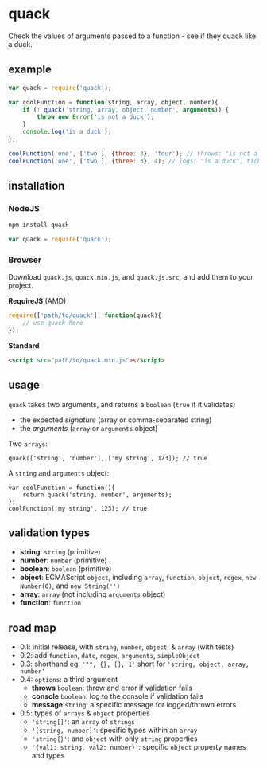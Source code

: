 # quack

Check the values of arguments passed to a function - see if they quack like a duck.


## example

```javascript
var quack = require('quack');

var coolFunction = function(string, array, object, number){
    if (! quack('string, array, object, number', arguments)) {
        throw new Error('is not a duck');
    }
    console.log('is a duck');
};

coolFunction('one', ['two'], {three: 3}, 'four'); // throws: "is not a duck", last arg is wrong
coolFunction('one', ['two'], {three: 3}, 4); // logs: "is a duck", tick
```


## installation

### NodeJS

```bash
npm install quack
```

```javascript
var quack = require('quack');
```


### Browser

Download `quack.js`, `quack.min.js`, and `quack.js.src`, and add them to your project.


**RequireJS** (AMD)

```javascript
require(['path/to/quack'], function(quack){
    // use quack here
});
```

**Standard**

```html
<script src="path/to/quack.min.js"></script>
```


## usage

`quack` takes two arguments, and returns a `boolean` (`true` if it validates)

- the expected *signature* (array or comma-separated string)
- the *arguments* (`array` or `arguments` object)

Two `arrays`:

```
quack(['string', 'number'], ['my string', 123]); // true
```

A `string` and `arguments` object:

```
var coolFunction = function(){
    return quack('string, number', arguments);
};
coolFunction('my string', 123); // true
```

## validation types

- **string**: `string` (primitive)
- **number**: `number` (primitive)
- **boolean**: `boolean` (primitive)
- **object**: ECMAScript `object`,
    including `array`, `function`, `object`, `regex`, `new Number(0)`, and `new String('')`
- **array**: `array` (not including `arguments` object)
- **function**: `function`


## road map

- 0.1: initial release, with `string`, `number`, `object`, & `array` (with tests)
- 0.2: add `function`, `date`, `regex`, `arguments`, `simpleObject`
- 0.3: shorthand
    eg. `'"", {}, [], 1'` short for `'string, object, array, number'`
- 0.4: `options`: a third argument
    - **throws** `boolean`: throw and error if validation fails
    - **console** `boolean`: log to the console if validation fails
    - **message** `string`: a specific message for logged/thrown errors
- 0.5: types of `arrays` & `object` properties
    - `'string[]'`: an `array` of `strings`
    - `'[string, number]'`: specific types within an `array`
    - `'string{}'`: and `object` with only `string` properties
    - `'{val1: string, val2: number}'`: specific `object` property names and types
